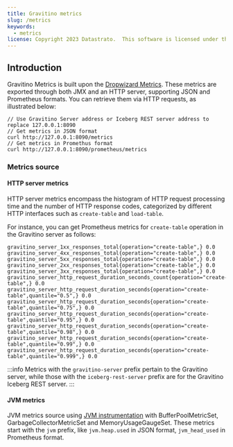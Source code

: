 ```yaml
---
title: Gravitino metrics
slug: /metrics
keywords:
  - metrics
license: Copyright 2023 Datastrato.  This software is licensed under the Apache License version 2.
---
```


## Introduction
Gravitino Metrics is built upon the [Dropwizard Metrics](https://metrics.dropwizard.io/). These metrics are exported through both JMX and an HTTP server, supporting JSON and Prometheus formats. You can retrieve them via HTTP requests, as illustrated below:
```
// Use Gravitino Server address or Iceberg REST server address to replace 127.0.0.1:8090
// Get metrics in JSON format
curl http://127.0.0.1:8090/metrics
// Get metrics in Promethus format
curl http://127.0.0.1:8090/prometheus/metrics
```

### Metrics source
#### HTTP server metrics
HTTP server metrics encompass the histogram of HTTP request processing time and the number of HTTP response codes, categorized by different HTTP interfaces such as `create-table` and `load-table`.

For instance, you can get Prometheus metrics for `create-table` operation in the Gravitino server as follows:
```
gravitino_server_1xx_responses_total{operation="create-table",} 0.0
gravitino_server_4xx_responses_total{operation="create-table",} 0.0
gravitino_server_5xx_responses_total{operation="create-table",} 0.0
gravitino_server_2xx_responses_total{operation="create-table",} 0.0
gravitino_server_3xx_responses_total{operation="create-table",} 0.0
gravitino_server_http_request_duration_seconds_count{operation="create-table",} 0.0
gravitino_server_http_request_duration_seconds{operation="create-table",quantile="0.5",} 0.0
gravitino_server_http_request_duration_seconds{operation="create-table",quantile="0.75",} 0.0
gravitino_server_http_request_duration_seconds{operation="create-table",quantile="0.95",} 0.0
gravitino_server_http_request_duration_seconds{operation="create-table",quantile="0.98",} 0.0
gravitino_server_http_request_duration_seconds{operation="create-table",quantile="0.99",} 0.0
gravitino_server_http_request_duration_seconds{operation="create-table",quantile="0.999",} 0.0
```

:::info
Metrics with the `gravitino-server` prefix pertain to the Gravitino server, while those with the `iceberg-rest-server` prefix are for the Gravitino Iceberg REST server.
:::

#### JVM metrics
JVM metrics source using [JVM instrumentation](https://metrics.dropwizard.io/4.2.0/manual/jvm.html) with BufferPoolMetricSet, GarbageCollectorMetricSet and MemoryUsageGaugeSet.
These metrics start with the `jvm` prefix, like `jvm.heap.used` in JSON format, `jvm_head_used` in Prometheus format.
